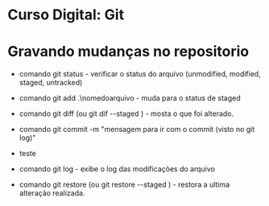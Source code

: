 # Curso Digital: Git

# Gravando mudanças no repositorio
* comando git status - verificar o status do arquivo (unmodified, modified, staged, untracked)
* comando git add .\nomedoarquivo - muda para o status de staged

* comando git diff (ou git dif --staged ) - mosta o que foi alterado.

* comando git commit -m "mensagem para ir com o commit (visto no git log)"

* teste

* comando git log - exibe o log das modificações do arquivo

* comando git restore (ou git restore --staged ) - restora a ultima alteração realizada.

